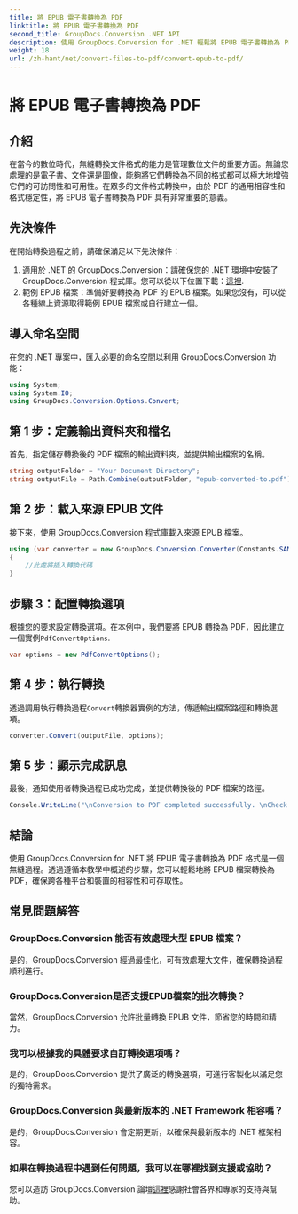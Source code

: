 ```yaml
---
title: 將 EPUB 電子書轉換為 PDF
linktitle: 將 EPUB 電子書轉換為 PDF
second_title: GroupDocs.Conversion .NET API
description: 使用 GroupDocs.Conversion for .NET 輕鬆將 EPUB 電子書轉換為 PDF 格式。確保所有平台的兼容性和可訪問性。
weight: 18
url: /zh-hant/net/convert-files-to-pdf/convert-epub-to-pdf/
---
```


# 將 EPUB 電子書轉換為 PDF

## 介紹
在當今的數位時代，無縫轉換文件格式的能力是管理數位文件的重要方面。無論您處理的是電子書、文件還是圖像，能夠將它們轉換為不同的格式都可以極大地增強它們的可訪問性和可用性。在眾多的文件格式轉換中，由於 PDF 的通用相容性和格式穩定性，將 EPUB 電子書轉換為 PDF 具有非常重要的意義。
## 先決條件
在開始轉換過程之前，請確保滿足以下先決條件：
1. 適用於 .NET 的 GroupDocs.Conversion：請確保您的 .NET 環境中安裝了 GroupDocs.Conversion 程式庫。您可以從以下位置下載：[這裡](https://releases.groupdocs.com/conversion/net/).
2. 範例 EPUB 檔案：準備好要轉換為 PDF 的 EPUB 檔案。如果您沒有，可以從各種線上資源取得範例 EPUB 檔案或自行建立一個。

## 導入命名空間
在您的 .NET 專案中，匯入必要的命名空間以利用 GroupDocs.Conversion 功能：
```csharp
using System;
using System.IO;
using GroupDocs.Conversion.Options.Convert;
```

## 第 1 步：定義輸出資料夾和檔名
首先，指定儲存轉換後的 PDF 檔案的輸出資料夾，並提供輸出檔案的名稱。
```csharp
string outputFolder = "Your Document Directory";
string outputFile = Path.Combine(outputFolder, "epub-converted-to.pdf");
```
## 第 2 步：載入來源 EPUB 文件
接下來，使用 GroupDocs.Conversion 程式庫載入來源 EPUB 檔案。
```csharp
using (var converter = new GroupDocs.Conversion.Converter(Constants.SAMPLE_EPUB))
{
    //此處將插入轉換代碼
}
```
## 步驟 3：配置轉換選項
根據您的要求設定轉換選項。在本例中，我們要將 EPUB 轉換為 PDF，因此建立一個實例`PdfConvertOptions`.
```csharp
var options = new PdfConvertOptions();
```
## 第 4 步：執行轉換
透過調用執行轉換過程`Convert`轉換器實例的方法，傳遞輸出檔案路徑和轉換選項。
```csharp
converter.Convert(outputFile, options);
```
## 第 5 步：顯示完成訊息
最後，通知使用者轉換過程已成功完成，並提供轉換後的 PDF 檔案的路徑。
```csharp
Console.WriteLine("\nConversion to PDF completed successfully. \nCheck output in {0}", outputFolder);
```

## 結論
使用 GroupDocs.Conversion for .NET 將 EPUB 電子書轉換為 PDF 格式是一個無縫過程。透過遵循本教學中概述的步驟，您可以輕鬆地將 EPUB 檔案轉換為 PDF，確保跨各種平台和裝置的相容性和可存取性。
## 常見問題解答
### GroupDocs.Conversion 能否有效處理大型 EPUB 檔案？
是的，GroupDocs.Conversion 經過最佳化，可有效處理大文件，確保轉換過程順利進行。
### GroupDocs.Conversion是否支援EPUB檔案的批次轉換？
當然，GroupDocs.Conversion 允許批量轉換 EPUB 文件，節省您的時間和精力。
### 我可以根據我的具體要求自訂轉換選項嗎？
是的，GroupDocs.Conversion 提供了廣泛的轉換選項，可進行客製化以滿足您的獨特需求。
### GroupDocs.Conversion 與最新版本的 .NET Framework 相容嗎？
是的，GroupDocs.Conversion 會定期更新，以確保與最新版本的 .NET 框架相容。
### 如果在轉換過程中遇到任何問題，我可以在哪裡找到支援或協助？
您可以造訪 GroupDocs.Conversion 論壇[這裡](https://forum.groupdocs.com/c/conversion/11)感謝社會各界和專家的支持與幫助。